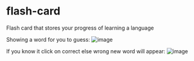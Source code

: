 # flash-card
Flash card that stores your progress of learning a language

Showing a word for you to guess:
![image](https://user-images.githubusercontent.com/86293067/159068915-60e073be-7419-4ac9-b83a-7aeeb8e94b22.png)

If you know it click on correct else wrong new word will appear:
![image](https://user-images.githubusercontent.com/86293067/159068956-fb016fc9-a477-4d82-bf7c-afd240b5ec01.png)

